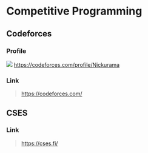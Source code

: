# Competitive Programming

## Codeforces
### Profile
![](https://codeforces.com/userpic.codeforces.org/3552474/title/e79f14521755d18b.jpg)
https://codeforces.com/profile/Nickurama
### Link
> https://codeforces.com/ 

## CSES
### Link
> https://cses.fi/
